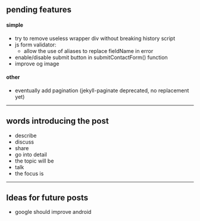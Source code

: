 ## pending features

#### simple
- try to remove useless wrapper div without breaking history script
- js form validator:
	- allow the use of aliases to replace fieldName in error
- enable/disable submit button in submitContactForm() function
- improve og image

#### other
- eventually add pagination (jekyll-paginate deprecated, no replacement yet)

___

## words introducing the post

- describe
- discuss
- share
- go into detail
- the topic will be
- talk
- the focus is

___

## Ideas for future posts

- google should improve android
